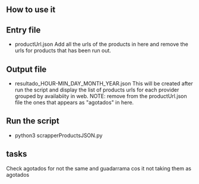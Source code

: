 ## How to use it

## Entry file
  - productUrl.json
  Add all the urls of the products in here and remove the urls for products that has been run out.

## Output file
- resultado_HOUR-MIN_DAY_MONTH_YEAR.json
  This will be created after run the script and display the list of products urls for each provider grouped by availabiity in web.
  NOTE: remove from the productUrl.json file the ones that appears as "agotados" in here.

## Run the script
- python3 scrapperProductsJSON.py


## tasks

Check agotados for not the same and guadarrama cos it not taking them as agotados
